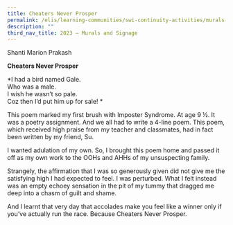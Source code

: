 ```yaml
---
title: Cheaters Never Prosper
permalink: /elis/learning-communities/swi-continuity-activities/murals-and-signage/cheaters-never-prosper/
description: ""
third_nav_title: 2023 – Murals and Signage
---
```

Shanti Marion Prakash

**Cheaters Never Prosper**

*I had a bird named Gale.    
Who was a male.   
I wish he wasn’t so pale.   
Coz then I’d put him up for sale!  *

This poem marked my first brush with Imposter Syndrome. At age 9 ½. It was a poetry assignment. And we all had to write a 4-line poem. This poem, which received high praise from my teacher and classmates, had in fact been written by my friend, Su. 

I wanted adulation of my own. So, I brought this poem home and passed it off as my own work to the OOHs and AHHs of my unsuspecting family. 

Strangely, the affirmation that I was so generously given did not give me the satisfying high I had expected to feel. I was perturbed. What I felt instead was an empty echoey sensation in the pit of my tummy that dragged me deep into a chasm of guilt and shame.

And I learnt that very day that accolades make you feel like a winner only if you’ve actually run the race. Because Cheaters Never Prosper. 






